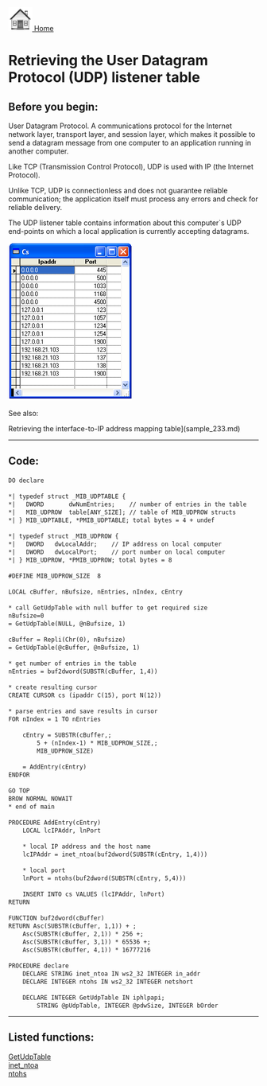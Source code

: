[<img src="../images/home.png"> Home ](https://github.com/VFPX/Win32API)  

# Retrieving the User Datagram Protocol (UDP) listener table

## Before you begin:
User Datagram Protocol. A communications protocol for the Internet network layer, transport layer, and session layer, which makes it possible to send a datagram message from one computer to an application running in another computer.   

Like TCP (Transmission Control Protocol), UDP is used with IP (the Internet Protocol).   

Unlike TCP, UDP is connectionless and does not guarantee reliable communication; the application itself must process any errors and check for reliable delivery.  

The UDP listener table contains information about this computer`s UDP end-points on which a local application is currently accepting datagrams.  

![](../images/udptable.png)  

See also:

Retrieving the interface-to-IP address mapping table](sample_233.md)  
  
***  


## Code:
```foxpro  
DO declare

*| typedef struct _MIB_UDPTABLE {
*|   DWORD       dwNumEntries;    // number of entries in the table
*|   MIB_UDPROW  table[ANY_SIZE]; // table of MIB_UDPROW structs
*| } MIB_UDPTABLE, *PMIB_UDPTABLE; total bytes = 4 + undef

*| typedef struct _MIB_UDPROW {
*|   DWORD   dwLocalAddr;    // IP address on local computer
*|   DWORD   dwLocalPort;    // port number on local computer
*| } MIB_UDPROW, *PMIB_UDPROW; total bytes = 8

#DEFINE MIB_UDPROW_SIZE  8

LOCAL cBuffer, nBufsize, nEntries, nIndex, cEntry

* call GetUdpTable with null buffer to get required size
nBufsize=0
= GetUdpTable(NULL, @nBufsize, 1)

cBuffer = Repli(Chr(0), nBufsize)
= GetUdpTable(@cBuffer, @nBufsize, 1)

* get number of entries in the table
nEntries = buf2dword(SUBSTR(cBuffer, 1,4))

* create resulting cursor
CREATE CURSOR cs (ipaddr C(15), port N(12))

* parse entries and save results in cursor
FOR nIndex = 1 TO nEntries

	cEntry = SUBSTR(cBuffer,;
		5 + (nIndex-1) * MIB_UDPROW_SIZE,;
		MIB_UDPROW_SIZE)

	= AddEntry(cEntry)
ENDFOR

GO TOP
BROW NORMAL NOWAIT
* end of main

PROCEDURE AddEntry(cEntry)
	LOCAL lcIPAddr, lnPort

	* local IP address and the host name
	lcIPAddr = inet_ntoa(buf2dword(SUBSTR(cEntry, 1,4)))

	* local port
	lnPort = ntohs(buf2dword(SUBSTR(cEntry, 5,4)))

	INSERT INTO cs VALUES (lcIPAddr, lnPort)
RETURN

FUNCTION buf2dword(cBuffer)
RETURN Asc(SUBSTR(cBuffer, 1,1)) + ;
	Asc(SUBSTR(cBuffer, 2,1)) * 256 +;
	Asc(SUBSTR(cBuffer, 3,1)) * 65536 +;
	Asc(SUBSTR(cBuffer, 4,1)) * 16777216

PROCEDURE declare
	DECLARE STRING inet_ntoa IN ws2_32 INTEGER in_addr
	DECLARE INTEGER ntohs IN ws2_32 INTEGER netshort

	DECLARE INTEGER GetUdpTable IN iphlpapi;
		STRING @pUdpTable, INTEGER @pdwSize, INTEGER bOrder  
```  
***  


## Listed functions:
[GetUdpTable](../libraries/iphlpapi/GetUdpTable.md)  
[inet_ntoa](../libraries/ws2_32/inet_ntoa.md)  
[ntohs](../libraries/ws2_32/ntohs.md)  
